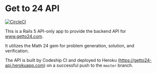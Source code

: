 # Get to 24 API
[![CircleCI](https://circleci.com/gh/randallreedjr/getto24-api.svg?style=svg)](https://circleci.com/gh/randallreedjr/getto24-api)

This is a Rails 5 API-only app to provide the backend API for www.getto24.com.

It utilizes the Math 24 gem for problem generation, solution, and verification.

The API is built by Codeship CI and deployed to Heroku
(https://getto24-api.herokuapp.com) on a successful push to the `master` branch.
